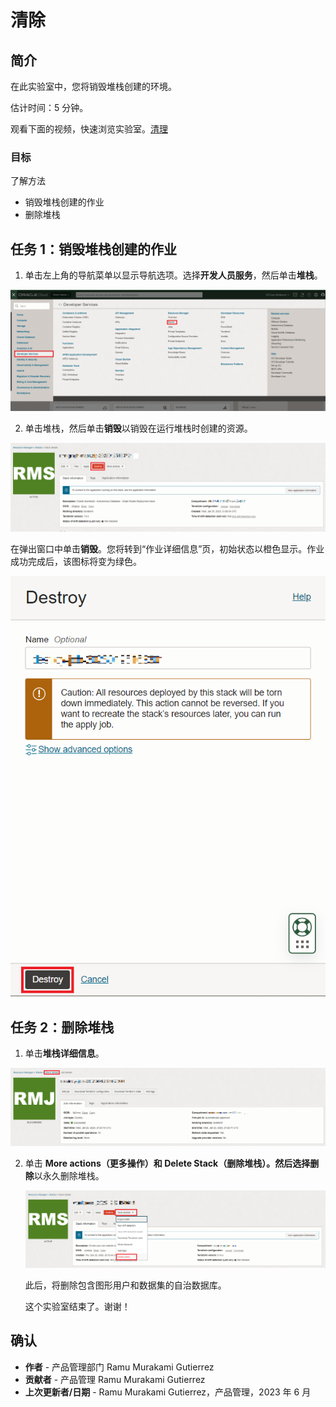 # 清除

## 简介

在此实验室中，您将销毁堆栈创建的环境。

估计时间：5 分钟。

观看下面的视频，快速浏览实验室。[清理](videohub:1_uf4pv1t0)

### 目标

了解方法

*   销毁堆栈创建的作业
*   删除堆栈

## 任务 1：销毁堆栈创建的作业

1.  单击左上角的导航菜单以显示导航选项。选择**开发人员服务**，然后单击**堆栈**。

![如何在 OCI 导航菜单中访问堆栈的步骤](./images/stack-in-oci.png)

2.  单击堆栈，然后单击**销毁**以销毁在运行堆栈时创建的资源。

![显示如何销毁堆栈](./images/destroy-stack.png)

在弹出窗口中单击**销毁**。您将转到“作业详细信息”页，初始状态以橙色显示。作业成功完成后，该图标将变为绿色。

![显示如何销毁堆栈最终步骤](./images/destroy-final.png)

## 任务 2：删除堆栈

1.  单击**堆栈详细信息**。

![如何返回到堆栈详细信息](./images/stack-details.png)

2.  单击 **More actions（更多操作）**和 **Delete Stack（删除堆栈）**。然后选择**删除**以永久删除堆栈。
    
    ![如何删除堆栈的步骤](./images/delete-stack.png)
    
    此后，将删除包含图形用户和数据集的自治数据库。
    
    这个实验室结束了。谢谢！
    

## 确认

*   **作者** - 产品管理部门 Ramu Murakami Gutierrez
*   **贡献者** - 产品管理 Ramu Murakami Gutierrez
*   **上次更新者/日期** - Ramu Murakami Gutierrez，产品管理，2023 年 6 月